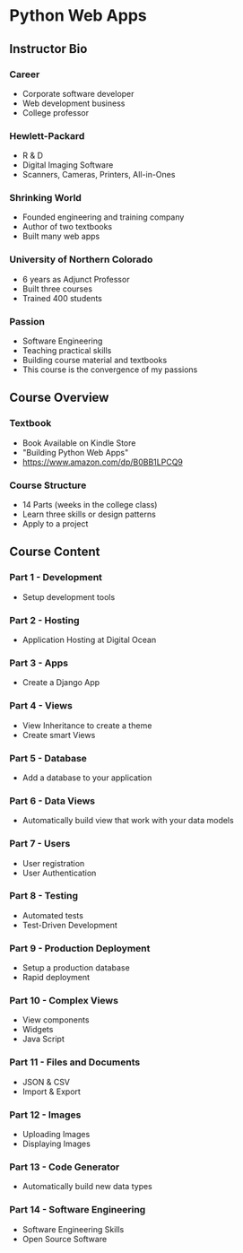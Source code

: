 # Python Web Apps

## Instructor Bio

### Career
* Corporate software developer
* Web development business
* College professor


### Hewlett-Packard
* R & D 
* Digital Imaging Software
* Scanners, Cameras, Printers, All-in-Ones


### Shrinking World
* Founded engineering and training company
* Author of two textbooks
* Built many web apps


### University of Northern Colorado
* 6 years as Adjunct Professor
* Built three courses 
* Trained 400 students


### Passion
* Software Engineering
* Teaching practical skills
* Building course material and textbooks
* This course is the convergence of my passions



## Course Overview

### Textbook
* Book Available on Kindle Store
* "Building Python Web Apps"
* https://www.amazon.com/dp/B0BB1LPCQ9

### Course Structure
* 14 Parts (weeks in the college class)
* Learn three skills or design patterns
* Apply to a project


## Course Content

### Part 1 - Development
* Setup development tools

### Part 2 - Hosting
* Application Hosting at Digital Ocean

### Part 3 - Apps
* Create a Django App

### Part 4 - Views
* View Inheritance to create a theme
* Create smart Views

### Part 5 - Database
* Add a database to your application

### Part 6 - Data Views
* Automatically build view that work with your data models

### Part 7 - Users
* User registration
* User Authentication

### Part 8 - Testing
* Automated tests
* Test-Driven Development
   
### Part 9 - Production Deployment
* Setup a production database
* Rapid deployment

### Part 10 - Complex Views
* View components
* Widgets
* Java Script

### Part 11 - Files and Documents
* JSON & CSV
* Import & Export

### Part 12 - Images
* Uploading Images
* Displaying Images

### Part 13 - Code Generator
* Automatically build new data types

### Part 14 - Software Engineering
* Software Engineering Skills
* Open Source Software
